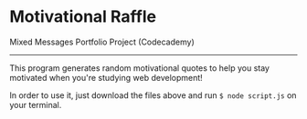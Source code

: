 # Motivational Raffle
Mixed Messages Portfolio Project (Codecademy)
___

This program generates random motivational quotes to help you stay motivated when you're studying web development!

In order to use it, just download the files above and run `$ node script.js` on your terminal.
